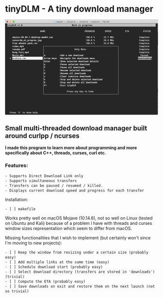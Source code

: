 # tinyDLM - A tiny download manager

![tinyDLM](/imgs/screenshot.jpg)

## Small multi-threaded download manager built around curlpp / ncurses 
**I made this program to learn more about programming and more specifically about C++, threads, curses, curl etc.**

### Features:
    - Supports Direct Download Link only 
    - Supports simultaneous transfers  
    - Transfers can be paused / resumed / killed.
    - Displays current download speed and progress for each transfer  

Installation:
    
    - [ ] makefile

Works pretty well on macOS Mojave (10.14.6), not so well on Linux (tested on Ubuntu and Kali) because of 
a problem I have with threads and curses window sizes representation which seem to differ from macOS. 



Missing functionalities that I wish to implement (but certainly won't since I'm moving to new projects):

    - [ ] Keep the window from resizing under a certain size (probably easy)
    - [ ] Add multiple links at the same time (easy)
    - [ ] Schedule download start (probably easy)
    - [ ] Select download directory (transfers are stored in 'downloads') (trivial)
    - [ ] Compute the ETA (probably easy)
    - [ ] Save downloads on exit and restore them on the next launch (not so trivial)



